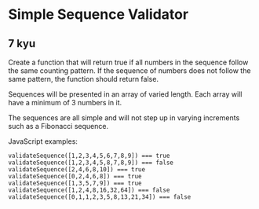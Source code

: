 # Simple Sequence Validator
## 7 kyu

Create a function that will return true if all numbers in the sequence follow the same counting pattern. If the sequence of numbers does not follow the same pattern, the function should return false.

Sequences will be presented in an array of varied length. Each array will have a minimum of 3 numbers in it.

The sequences are all simple and will not step up in varying increments such as a Fibonacci sequence.

JavaScript examples:
```
validateSequence([1,2,3,4,5,6,7,8,9]) === true
validateSequence([1,2,3,4,5,8,7,8,9]) === false
validateSequence([2,4,6,8,10]) === true
validateSequence([0,2,4,6,8]) === true
validateSequence([1,3,5,7,9]) === true
validateSequence([1,2,4,8,16,32,64]) === false
validateSequence([0,1,1,2,3,5,8,13,21,34]) === false
```
